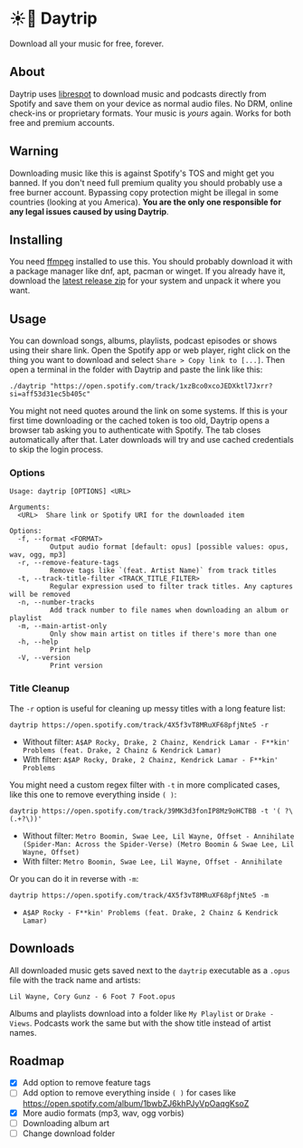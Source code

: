 # ☀️🚌 Daytrip

Download all your music for free, forever.

## About

Daytrip uses [librespot](https://github.com/librespot-org/librespot) to download music and podcasts
directly from Spotify and save them on your device as normal audio files. No DRM, online check-ins
or proprietary formats. Your music is _yours_ again. Works for both free and premium accounts.

## Warning

Downloading music like this is against Spotify's TOS and might get you banned. If you don't need full premium
quality you should probably use a free burner account. Bypassing copy protection might be illegal in some
countries (looking at you America). **You are the only one responsible for any legal issues caused by using Daytrip**.

## Installing

You need [ffmpeg](https://ffmpeg.org/) installed to use this. You should probably download it with a package manager
like dnf, apt, pacman or winget. If you already have it, download the
[latest release zip](https://github.com/tancop/daytrip/releases/latest) for your system and unpack it where you want.

## Usage

You can download songs, albums, playlists, podcast episodes or shows using their share link.
Open the Spotify app or web player, right click on the thing you want to download and select
`Share > Copy link to [...]`. Then open a terminal in the folder with Daytrip and paste the link like this:

```
./daytrip "https://open.spotify.com/track/1xzBco0xcoJEDXktl7Jxrr?si=aff53d31ec5b405c"
```

You might not need quotes around the link on some systems. If this is your first time downloading or the cached
token is too old, Daytrip opens a browser tab asking you to authenticate with Spotify. The tab closes automatically
after that. Later downloads will try and use cached credentials to skip the login process.

### Options

```
Usage: daytrip [OPTIONS] <URL>

Arguments:
  <URL>  Share link or Spotify URI for the downloaded item

Options:
  -f, --format <FORMAT>
          Output audio format [default: opus] [possible values: opus, wav, ogg, mp3]
  -r, --remove-feature-tags
          Remove tags like `(feat. Artist Name)` from track titles
  -t, --track-title-filter <TRACK_TITLE_FILTER>
          Regular expression used to filter track titles. Any captures will be removed
  -n, --number-tracks
          Add track number to file names when downloading an album or playlist
  -m, --main-artist-only
          Only show main artist on titles if there's more than one
  -h, --help
          Print help
  -V, --version
          Print version
```

### Title Cleanup

The `-r` option is useful for cleaning up messy titles with a long feature list:

```
daytrip https://open.spotify.com/track/4X5f3vT8MRuXF68pfjNte5 -r
```

- Without filter: `A$AP Rocky, Drake, 2 Chainz, Kendrick Lamar - F**kin' Problems (feat. Drake, 2 Chainz & Kendrick Lamar)`
- With filter: `A$AP Rocky, Drake, 2 Chainz, Kendrick Lamar - F**kin' Problems`

You might need a custom regex filter with `-t` in more complicated cases, like this one to remove everything inside `( )`:

```
daytrip https://open.spotify.com/track/39MK3d3fonIP8Mz9oHCTBB -t '( ?\(.+?\))'
```

- Without filter: `Metro Boomin, Swae Lee, Lil Wayne, Offset - Annihilate (Spider-Man: Across the Spider-Verse) (Metro Boomin & Swae Lee, Lil Wayne, Offset)`
- With filter: `Metro Boomin, Swae Lee, Lil Wayne, Offset - Annihilate`

Or you can do it in reverse with `-m`:

```
daytrip https://open.spotify.com/track/4X5f3vT8MRuXF68pfjNte5 -m
```

- `A$AP Rocky - F**kin' Problems (feat. Drake, 2 Chainz & Kendrick Lamar)`

## Downloads

All downloaded music gets saved next to the `daytrip` executable as a `.opus` file with the track name and artists:

```
Lil Wayne, Cory Gunz - 6 Foot 7 Foot.opus
```

Albums and playlists download into a folder like `My Playlist` or `Drake - Views`. Podcasts work the same but
with the show title instead of artist names.

## Roadmap

- [x] Add option to remove feature tags
- [ ] Add option to remove everything inside `( )` for cases like https://open.spotify.com/album/1bwbZJ6khPJyVpOaqgKsoZ
- [x] More audio formats (mp3, wav, ogg vorbis)
- [ ] Downloading album art
- [ ] Change download folder
